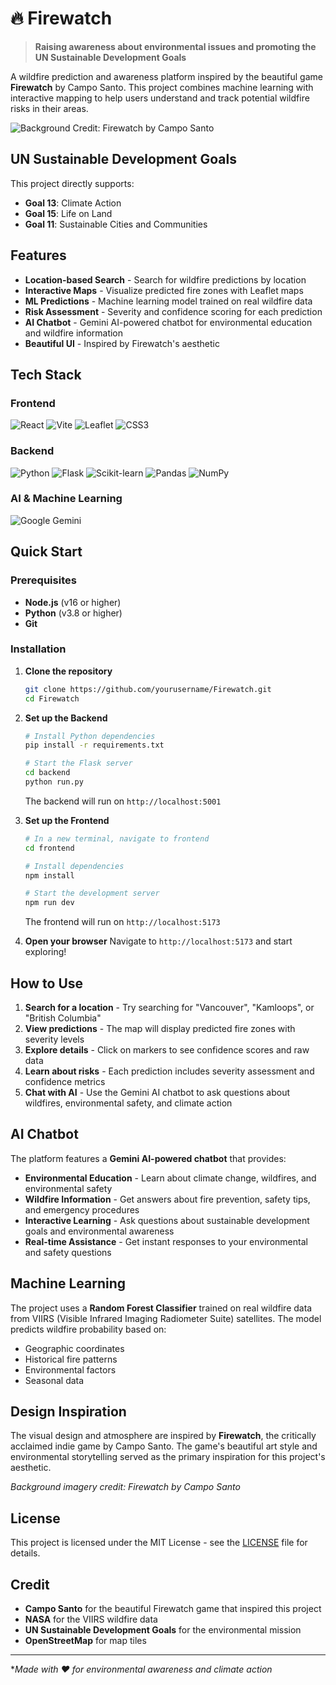 # 🔥 Firewatch

> **Raising awareness about environmental issues and promoting the UN Sustainable Development Goals**

A wildfire prediction and awareness platform inspired by the beautiful game **Firewatch** by Campo Santo. This project combines machine learning with interactive mapping to help users understand and track potential wildfire risks in their areas.

![Background Credit: Firewatch by Campo Santo](https://img.shields.io/badge/Background%20Image-Firewatch%20by%20Campo%20Santo-orange?style=for-the-badge)

## UN Sustainable Development Goals

This project directly supports:
- **Goal 13**: Climate Action
- **Goal 15**: Life on Land
- **Goal 11**: Sustainable Cities and Communities

## Features

- **Location-based Search** - Search for wildfire predictions by location
- **Interactive Maps** - Visualize predicted fire zones with Leaflet maps
- **ML Predictions** - Machine learning model trained on real wildfire data
- **Risk Assessment** - Severity and confidence scoring for each prediction
- **AI Chatbot** - Gemini AI-powered chatbot for environmental education and wildfire information
- **Beautiful UI** - Inspired by Firewatch's aesthetic

## Tech Stack

### Frontend
![React](https://img.shields.io/badge/React-61DAFB?style=for-the-badge&logo=react&logoColor=black)
![Vite](https://img.shields.io/badge/Vite-646CFF?style=for-the-badge&logo=vite&logoColor=white)
![Leaflet](https://img.shields.io/badge/Leaflet-199900?style=for-the-badge&logo=leaflet&logoColor=white)
![CSS3](https://img.shields.io/badge/CSS3-1572B6?style=for-the-badge&logo=css3&logoColor=white)

### Backend
![Python](https://img.shields.io/badge/Python-3776AB?style=for-the-badge&logo=python&logoColor=white)
![Flask](https://img.shields.io/badge/Flask-000000?style=for-the-badge&logo=flask&logoColor=white)
![Scikit-learn](https://img.shields.io/badge/scikit--learn-F7931E?style=for-the-badge&logo=scikit-learn&logoColor=white)
![Pandas](https://img.shields.io/badge/Pandas-150458?style=for-the-badge&logo=pandas&logoColor=white)
![NumPy](https://img.shields.io/badge/NumPy-013243?style=for-the-badge&logo=numpy&logoColor=white)

### AI & Machine Learning
![Google Gemini](https://img.shields.io/badge/Google%20Gemini-4285F4?style=for-the-badge&logo=google&logoColor=white)

## Quick Start

### Prerequisites
- **Node.js** (v16 or higher)
- **Python** (v3.8 or higher)
- **Git**

### Installation

1. **Clone the repository**
   ```bash
   git clone https://github.com/yourusername/Firewatch.git
   cd Firewatch
   ```

2. **Set up the Backend**
   ```bash
   # Install Python dependencies
   pip install -r requirements.txt
   
   # Start the Flask server
   cd backend
   python run.py
   ```
   The backend will run on `http://localhost:5001`

3. **Set up the Frontend**
   ```bash
   # In a new terminal, navigate to frontend
   cd frontend
   
   # Install dependencies
   npm install
   
   # Start the development server
   npm run dev
   ```
   The frontend will run on `http://localhost:5173`

4. **Open your browser**
   Navigate to `http://localhost:5173` and start exploring!

## How to Use

1. **Search for a location** - Try searching for "Vancouver", "Kamloops", or "British Columbia"
2. **View predictions** - The map will display predicted fire zones with severity levels
3. **Explore details** - Click on markers to see confidence scores and raw data
4. **Learn about risks** - Each prediction includes severity assessment and confidence metrics
5. **Chat with AI** - Use the Gemini AI chatbot to ask questions about wildfires, environmental safety, and climate action


## AI Chatbot

The platform features a **Gemini AI-powered chatbot** that provides:

- **Environmental Education** - Learn about climate change, wildfires, and environmental safety
- **Wildfire Information** - Get answers about fire prevention, safety tips, and emergency procedures
- **Interactive Learning** - Ask questions about sustainable development goals and environmental awareness
- **Real-time Assistance** - Get instant responses to your environmental and safety questions

## Machine Learning

The project uses a **Random Forest Classifier** trained on real wildfire data from VIIRS (Visible Infrared Imaging Radiometer Suite) satellites. The model predicts wildfire probability based on:

- Geographic coordinates
- Historical fire patterns
- Environmental factors
- Seasonal data

## Design Inspiration

The visual design and atmosphere are inspired by **Firewatch**, the critically acclaimed indie game by Campo Santo. The game's beautiful art style and environmental storytelling served as the primary inspiration for this project's aesthetic.

*Background imagery credit: Firewatch by Campo Santo*


## License

This project is licensed under the MIT License - see the [LICENSE](LICENSE) file for details.

## Credit

- **Campo Santo** for the beautiful Firewatch game that inspired this project
- **NASA** for the VIIRS wildfire data
- **UN Sustainable Development Goals** for the environmental mission
- **OpenStreetMap** for map tiles

---

**Made with ❤️ for environmental awareness and climate action*

